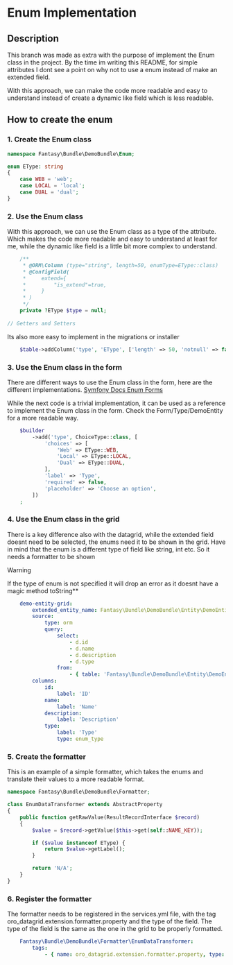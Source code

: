 # Enum Implementation

## Description

This branch was made as extra with the purpose of implement the Enum class in the project.
By the time im writing this README, for simple attributes I dont see a point on why not to use a enum instead of make an extended field.

With this approach, we can make the code more readable and easy to understand instead of create a dynamic like field which is less readable.

## How to create the enum

### 1. Create the Enum class

```php
namespace Fantasy\Bundle\DemoBundle\Enum;

enum EType: string
{
    case WEB = 'web';
    case LOCAL = 'local';
    case DUAL = 'dual';
}
```

### 2. Use the Enum class

With this approach, we can use the Enum class as a type of the attribute. Which makes the code more readable and easy to understand at least for me,
while the dynamic like field is a little bit more complex to understand.

```php
    /**
     * @ORM\Column (type="string", length=50, enumType=EType::class)
     * @ConfigField(
     *     extend={
     *         "is_extend"=true,
     *     }
     * )
     */
    private ?EType $type = null;
    
// Getters and Setters
```

Its also more easy to implement in the migrations or installer

```php
    $table->addColumn('type', 'EType', ['length' => 50, 'notnull' => false]);
```

### 3. Use the Enum class in the form

There are different ways to use the Enum class in the form, here are the different implementations.
[Symfony Docs Enum Forms](https://symfony.com/doc/current/reference/forms/types/enum.html#multiple)


While the next code is a trivial implementation, it can be used as a reference to implement the Enum class in the form.
Check the Form/Type/DemoEntity for a more readable way.
```php
    $builder
        ->add('type', ChoiceType::class, [
            'choices' => [
                'Web' => EType::WEB,
                'Local' => EType::LOCAL,
                'Dual' => EType::DUAL,
            ],
            'label' => 'Type',
            'required' => false,
            'placeholder' => 'Choose an option',
        ])
    ;
```

### 4. Use the Enum class in the grid

There is a key difference also with the datagrid, while the extended field doesnt need to be selected, the enums need it to be shown in the grid.
Have in mind that the enum is a different type of field like string, int etc. So it needs a formatter to be shown

> [!WARNING] 
> If the type of enum is not specified it will drop an error as it doesnt have a magic method toString**

```yaml
    demo-entity-grid:
        extended_entity_name: Fantasy\Bundle\DemoBundle\Entity\DemoEntity
        source:
            type: orm
            query:
                select:
                    - d.id
                    - d.name
                    - d.description
                    - d.type
                from:
                    - { table: 'Fantasy\Bundle\DemoBundle\Entity\DemoEntity', alias: d }
        columns:
            id:
                label: 'ID'
            name:
                label: 'Name'
            description:
                label: 'Description'
            type:
                label: 'Type'
                type: enum_type
```
### 5. Create the formatter

This is an example of a simple formatter, which takes the enums and translate their values to a more readable format.

```php 
namespace Fantasy\Bundle\DemoBundle\Formatter;

class EnumDataTransformer extends AbstractProperty
{
    public function getRawValue(ResultRecordInterface $record)
    {
        $value = $record->getValue($this->get(self::NAME_KEY));

        if ($value instanceof EType) {
            return $value->getLabel();
        }

        return 'N/A';
    }
}

```

### 6. Register the formatter

The formatter needs to be registered in the services.yml file, with the tag oro_datagrid.extension.formatter.property and the type of the field.
The type of the field is the same as the one in the grid to be properly formatted.

```yaml
    Fantasy\Bundle\DemoBundle\Formatter\EnumDataTransformer:
        tags:
            - { name: oro_datagrid.extension.formatter.property, type: enum_type }
```
